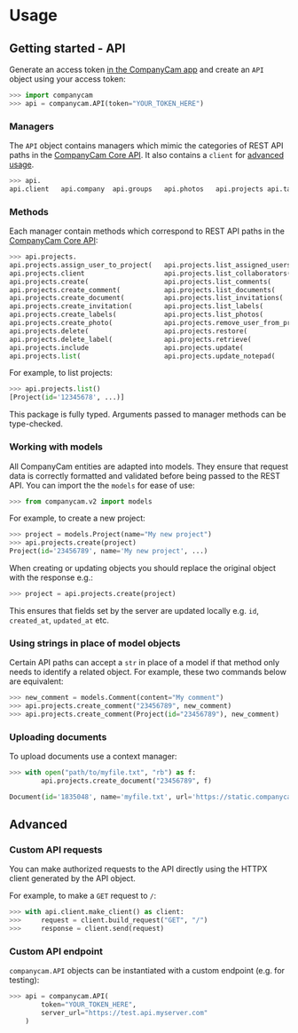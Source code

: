 # Usage

## Getting started - API

Generate an access token [in the CompanyCam app](https://app.companycam.com/access_tokens)
and create an `API` object using your access token:

```python
>>> import companycam
>>> api = companycam.API(token="YOUR_TOKEN_HERE")
```

### Managers

The `API` object contains managers which mimic the categories of REST API paths in the
[CompanyCam Core API](https://docs.companycam.com/reference). It also contains a
`client` for [advanced usage](#custom-api-requests).

```python
>>> api.
api.client   api.company  api.groups   api.photos   api.projects api.tags    api.users    api.webhooks
```

### Methods

Each manager contain methods which correspond to REST API paths in the
[CompanyCam Core API](https://docs.companycam.com/reference):

```python
>>> api.projects.
api.projects.assign_user_to_project(   api.projects.list_assigned_users(
api.projects.client                    api.projects.list_collaborators(
api.projects.create(                   api.projects.list_comments(
api.projects.create_comment(           api.projects.list_documents(
api.projects.create_document(          api.projects.list_invitations(
api.projects.create_invitation(        api.projects.list_labels(
api.projects.create_labels(            api.projects.list_photos(
api.projects.create_photo(             api.projects.remove_user_from_project(
api.projects.delete(                   api.projects.restore(
api.projects.delete_label(             api.projects.retrieve(
api.projects.include                   api.projects.update(
api.projects.list(                     api.projects.update_notepad(
```

For example, to list projects:

```python
>>> api.projects.list()
[Project(id='12345678', ...)]
```

This package is fully typed. Arguments passed to manager methods can be type-checked.

### Working with models

All CompanyCam entities are adapted into models. They ensure that request data is correctly formatted and validated before being passed to the REST API. You can import the the `models` for ease of use:

```python
>>> from companycam.v2 import models
```

For example, to create a new project:
```python
>>> project = models.Project(name="My new project")
>>> api.projects.create(project)
Project(id='23456789', name='My new project', ...)
```

When creating or updating objects you should replace the original object with the
response e.g.:

```python
>>> project = api.projects.create(project)
```

This ensures that fields set by the server are updated locally e.g. `id`, `created_at`,
`updated_at` etc.

### Using strings in place of model objects

Certain API paths can accept a `str` in place of a model if that method only needs to identify a related object. For example, these two commands below are equivalent:

```python
>>> new_comment = models.Comment(content="My comment")
>>> api.projects.create_comment("23456789", new_comment)
>>> api.projects.create_comment(Project(id="23456789"), new_comment)
```

### Uploading documents

To upload documents use a context manager:

```python
>>> with open("path/to/myfile.txt", "rb") as f:
        api.projects.create_document("23456789", f)

Document(id='1835048', name='myfile.txt', url='https://static.companycam.com/documents/...')
```

## Advanced

### Custom API requests

You can make authorized requests to the API directly using the HTTPX client generated by
the API object.

For example, to make a `GET` request to `/`:
```python
>>> with api.client.make_client() as client:
>>>     request = client.build_request("GET", "/")
>>>     response = client.send(request)
```

### Custom API endpoint

`companycam.API` objects can be instantiated with a custom endpoint (e.g. for testing):
```python
>>> api = companycam.API(
        token="YOUR_TOKEN_HERE",
        server_url="https://test.api.myserver.com"
    )
```

